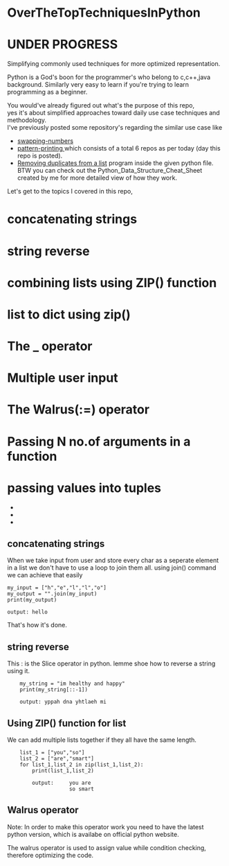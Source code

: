 # OverTheTopTechniquesInPython
<h1> UNDER PROGRESS </h1>
Simplifying commonly used techniques for more optimized representation.

Python is a God's boon for the programmer's who belong to c,c++,java background.
Similarly very easy to learn if you're trying to learn programming as a beginner.

You would've already figured out what's the purpose of this repo,  
yes it's about simplified approaches toward daily use case techniques and methodology.  
I've previously posted some repository's regarding the similar use case like  
* [swapping-numbers](https://github.com/BhargavKadali39/Swapping_in_python)  
* [pattern-printing ](https://github.com/BhargavKadali39/Pattern-printing-in-python) which consists of a total 6 repos as per today (day this repo is posted).
* [Removing duplicates from a list](https://github.com/BhargavKadali39/Python_Data_Structure_Cheat_Sheet) program inside the given python file.  
BTW you can check out the Python_Data_Structure_Cheat_Sheet created by me for more detailed view of how they work.

Let's get to the topics I covered in this repo,
# concatenating strings
# string reverse
# combining lists using ZIP() function
# list to dict using zip()
# The _ operator
# Multiple user input
# The Walrus(:=) operator
# Passing N no.of arguments in a function
# passing values into tuples
*
*
*
<h2>concatenating strings</h2>
When we take input from user and store every char as a seperate element in a list we don't have to use a loop to join them all.
using join() command we can achieve that easily

    my_input = ["h","e","l","l","o"]
    my_output = "".join(my_input)
    print(my_output)
    
    output: hello
    
That's how it's done.
<h2>string reverse</h2>
This : is the Slice operator in python.
lemme shoe how to reverse a string using it.

        my_string = "im healthy and happy"
        print(my_string[::-1])
        
        output: yppah dna yhtlaeh mi

<h2>Using ZIP() function for list</h2>
We can add multiple lists together if they all have the same length.

        list_1 = ["you","so"]
        list_2 = ["are","smart"]
        for list_1,list_2 in zip(list_1,list_2):
            print(list_1,list_2)
            
            output:     you are
                        so smart

<h2>Walrus operator</h2>
Note: In order to make this operator work you need to have the latest python version,  
which is availabe on official python website.


The walrus operator is used to assign value while condition checking, therefore optimizing the code.
